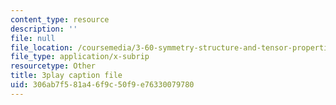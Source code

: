 ```yaml
---
content_type: resource
description: ''
file: null
file_location: /coursemedia/3-60-symmetry-structure-and-tensor-properties-of-materials-fall-2005/306ab7f581a46f9c50f9e76330079780_lPgglz6xeZU.srt
file_type: application/x-subrip
resourcetype: Other
title: 3play caption file
uid: 306ab7f5-81a4-6f9c-50f9-e76330079780
---
```

